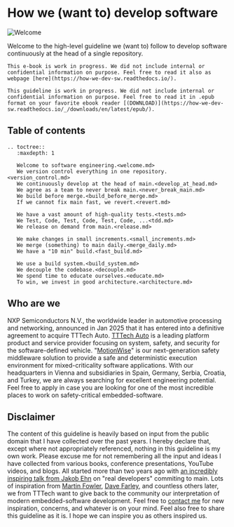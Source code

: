 # How we (want to) develop software

![Welcome](img/home.jpg)

Welcome to the high-level guideline we (want to) follow to develop software continuously at the head of a single repository.

```{only} epub
This e-book is work in progress. We did not include internal or confidential information on purpose. Feel free to read it also as webpage [here](https://how-we-dev-sw.readthedocs.io/).  
```
```{only} not epub
This guideline is work in progress. We did not include internal or confidential information on purpose. Feel free to read it in .epub format on your favorite ebook reader [(DOWNLOAD)](https://how-we-dev-sw.readthedocs.io/_/downloads/en/latest/epub/). 
```

## Table of contents

```{eval-rst}
.. toctree::
   :maxdepth: 1

   Welcome to software engineering.<welcome.md>
   We version control everything in one repository.<version_control.md>
   We continuously develop at the head of main.<develop_at_head.md>
   We agree as a team to never break main.<never_break_main.md>
   We build before merge.<build_before_merge.md>
   If we cannot fix main fast, we revert.<revert.md>
   
   We have a vast amount of high-quality tests.<tests.md>
   We Test, Code, Test, Code, Test, Code, ...<tdd.md>
   We release on demand from main.<release.md>
   
   We make changes in small increments.<small_increments.md>
   We merge (something) to main daily.<merge_daily.md>
   We have a "10 min" build.<fast_build.md>
   
   We use a build system.<build_system.md>
   We decouple the codebase.<decouple.md>
   We spend time to educate ourselves.<educate.md>
   To win, we invest in good architecture.<architecture.md>
```

## Who are we

NXP Semiconductors N.V., the worldwide leader in automotive processing and networking, announced in Jan 2025 that it has entered into a definitive agreement to acquire TTTech Auto. [TTTech Auto](https://www.tttech-auto.com/) is a leading platform product and service provider focusing on system, safety, and security for the software-defined vehicle. "[MotionWise](https://www.tttech-auto.com/software-products/motionwise-safety-middleware)" is our next-generation safety middleware solution to provide a safe and deterministic execution environment for mixed-criticality software applications. With our headquarters in Vienna and subsidiaries in Spain, Germany, Serbia, Croatia, and Turkey, we are always searching for excellent engineering potential. Feel free to apply in case you are looking for one of the most incredible places to work on safety-critical embedded-software.

## Disclaimer

The content of this guideline is heavily based on input from the public domain that I have collected over the past years. I hereby declare that, except where not appropriately referenced, nothing in this guideline is my own work. Please excuse me for not remembering all the input and ideas I have collected from various books, conference presentations, YouTube videos, and blogs. All started more than two years ago with [an incredibly inspiring talk from Jakob Ehn](https://www.youtube.com/watch?v=hL1OZfgoZGk&t=105s) on "real developers" commiting to main. Lots of inspiration from [Martin Fowler](https://martinfowler.com/articles/branching-patterns.html), [Dave Farley](https://www.youtube.com/@ContinuousDelivery), and countless others later, we from TTTech want to give back to the community our interpretation of modern embedded-software development. Feel free to [contact me](mailto:sebastian.caban@tttech-auto.com) for new inspiration, concerns, and whatever is on your mind. Feel also free to share this guideline as it is. I hope we can inspire you as others inspired us.
